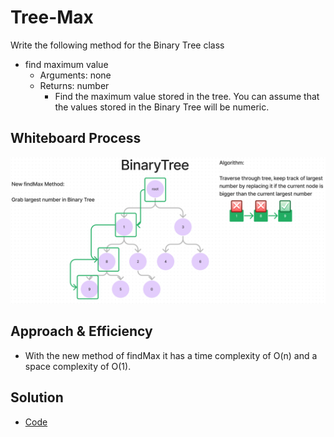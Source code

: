 # Tree-Max

Write the following method for the Binary Tree class

- find maximum value
  - Arguments: none
  - Returns: number
    - Find the maximum value stored in the tree. You can assume that the values
    stored in the Binary Tree will be numeric.

## Whiteboard Process

![image](./assets/whiteboard.png)

## Approach & Efficiency

- With the new method of findMax it has a time complexity of O(n) and a space complexity of O(1).

## Solution

- [Code](./index.js)
